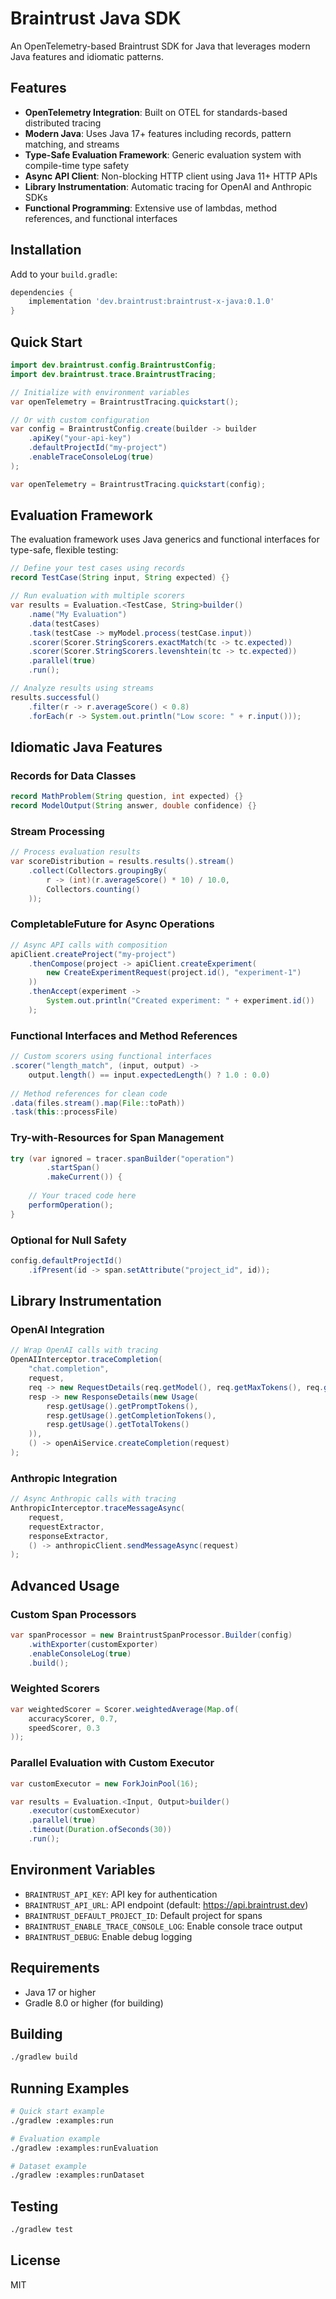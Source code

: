 # Braintrust Java SDK

An OpenTelemetry-based Braintrust SDK for Java that leverages modern Java features and idiomatic patterns.

## Features

- **OpenTelemetry Integration**: Built on OTEL for standards-based distributed tracing
- **Modern Java**: Uses Java 17+ features including records, pattern matching, and streams
- **Type-Safe Evaluation Framework**: Generic evaluation system with compile-time type safety
- **Async API Client**: Non-blocking HTTP client using Java 11+ HTTP APIs
- **Library Instrumentation**: Automatic tracing for OpenAI and Anthropic SDKs
- **Functional Programming**: Extensive use of lambdas, method references, and functional interfaces

## Installation

Add to your `build.gradle`:

```gradle
dependencies {
    implementation 'dev.braintrust:braintrust-x-java:0.1.0'
}
```

## Quick Start

```java
import dev.braintrust.config.BraintrustConfig;
import dev.braintrust.trace.BraintrustTracing;

// Initialize with environment variables
var openTelemetry = BraintrustTracing.quickstart();

// Or with custom configuration
var config = BraintrustConfig.create(builder -> builder
    .apiKey("your-api-key")
    .defaultProjectId("my-project")
    .enableTraceConsoleLog(true)
);

var openTelemetry = BraintrustTracing.quickstart(config);
```

## Evaluation Framework

The evaluation framework uses Java generics and functional interfaces for type-safe, flexible testing:

```java
// Define your test cases using records
record TestCase(String input, String expected) {}

// Run evaluation with multiple scorers
var results = Evaluation.<TestCase, String>builder()
    .name("My Evaluation")
    .data(testCases)
    .task(testCase -> myModel.process(testCase.input))
    .scorer(Scorer.StringScorers.exactMatch(tc -> tc.expected))
    .scorer(Scorer.StringScorers.levenshtein(tc -> tc.expected))
    .parallel(true)
    .run();

// Analyze results using streams
results.successful()
    .filter(r -> r.averageScore() < 0.8)
    .forEach(r -> System.out.println("Low score: " + r.input()));
```

## Idiomatic Java Features

### Records for Data Classes
```java
record MathProblem(String question, int expected) {}
record ModelOutput(String answer, double confidence) {}
```

### Stream Processing
```java
// Process evaluation results
var scoreDistribution = results.results().stream()
    .collect(Collectors.groupingBy(
        r -> (int)(r.averageScore() * 10) / 10.0,
        Collectors.counting()
    ));
```

### CompletableFuture for Async Operations
```java
// Async API calls with composition
apiClient.createProject("my-project")
    .thenCompose(project -> apiClient.createExperiment(
        new CreateExperimentRequest(project.id(), "experiment-1")
    ))
    .thenAccept(experiment -> 
        System.out.println("Created experiment: " + experiment.id())
    );
```

### Functional Interfaces and Method References
```java
// Custom scorers using functional interfaces
.scorer("length_match", (input, output) -> 
    output.length() == input.expectedLength() ? 1.0 : 0.0)
    
// Method references for clean code
.data(files.stream().map(File::toPath))
.task(this::processFile)
```

### Try-with-Resources for Span Management
```java
try (var ignored = tracer.spanBuilder("operation")
        .startSpan()
        .makeCurrent()) {
    
    // Your traced code here
    performOperation();
}
```

### Optional for Null Safety
```java
config.defaultProjectId()
    .ifPresent(id -> span.setAttribute("project_id", id));
```

## Library Instrumentation

### OpenAI Integration
```java
// Wrap OpenAI calls with tracing
OpenAIInterceptor.traceCompletion(
    "chat.completion",
    request,
    req -> new RequestDetails(req.getModel(), req.getMaxTokens(), req.getTemperature()),
    resp -> new ResponseDetails(new Usage(
        resp.getUsage().getPromptTokens(),
        resp.getUsage().getCompletionTokens(),
        resp.getUsage().getTotalTokens()
    )),
    () -> openAiService.createCompletion(request)
);
```

### Anthropic Integration
```java
// Async Anthropic calls with tracing
AnthropicInterceptor.traceMessageAsync(
    request,
    requestExtractor,
    responseExtractor,
    () -> anthropicClient.sendMessageAsync(request)
);
```

## Advanced Usage

### Custom Span Processors
```java
var spanProcessor = new BraintrustSpanProcessor.Builder(config)
    .withExporter(customExporter)
    .enableConsoleLog(true)
    .build();
```

### Weighted Scorers
```java
var weightedScorer = Scorer.weightedAverage(Map.of(
    accuracyScorer, 0.7,
    speedScorer, 0.3
));
```

### Parallel Evaluation with Custom Executor
```java
var customExecutor = new ForkJoinPool(16);

var results = Evaluation.<Input, Output>builder()
    .executor(customExecutor)
    .parallel(true)
    .timeout(Duration.ofSeconds(30))
    .run();
```

## Environment Variables

- `BRAINTRUST_API_KEY`: API key for authentication
- `BRAINTRUST_API_URL`: API endpoint (default: https://api.braintrust.dev)
- `BRAINTRUST_DEFAULT_PROJECT_ID`: Default project for spans
- `BRAINTRUST_ENABLE_TRACE_CONSOLE_LOG`: Enable console trace output
- `BRAINTRUST_DEBUG`: Enable debug logging

## Requirements

- Java 17 or higher
- Gradle 8.0 or higher (for building)

## Building

```bash
./gradlew build
```

## Running Examples

```bash
# Quick start example
./gradlew :examples:run

# Evaluation example
./gradlew :examples:runEvaluation

# Dataset example
./gradlew :examples:runDataset
```

## Testing

```bash
./gradlew test
```

## License

MIT